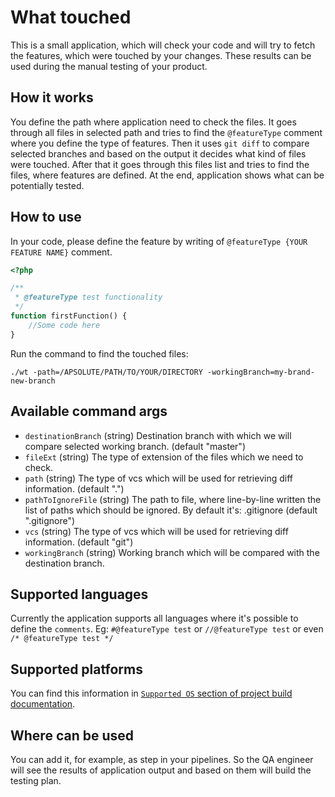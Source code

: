 # What touched
This is a small application, which will check your code and will try to fetch the features, which were touched by your changes. These results can be used during the manual testing of your product.

## How it works
You define the path where application need to check the files. It goes through all files in selected path and tries to find the `@featureType` comment where you define the type of features. Then it uses `git diff` to compare selected branches and based on the output it decides what kind of files were touched.
After that it goes through this files list and tries to find the files, where features are defined. At the end, application shows what can be potentially tested.

## How to use
In your code, please define the feature by writing of `@featureType {YOUR FEATURE NAME}` comment.
```php
<?php

/**
 * @featureType test functionality
 */
function firstFunction() {
    //Some code here
}
```

Run the command to find the touched files:
```shell script
./wt -path=/APSOLUTE/PATH/TO/YOUR/DIRECTORY -workingBranch=my-brand-new-branch
```

## Available command args
- `destinationBranch` (string)
Destination branch with which we will compare selected working branch. (default "master")
- `fileExt` (string)
The type of extension of the files which we need to check.
- `path` (string)
The type of vcs which will be used for retrieving diff information. (default ".")
- `pathToIgnoreFile` (string)
The path to file, where line-by-line written the list of paths which should be ignored. By default it's: .gitignore (default ".gitignore")
- `vcs` (string)
The type of vcs which will be used for retrieving diff information. (default "git")
- `workingBranch` (string)
Working branch which will be compared with the destination branch.

## Supported languages
Currently the application supports all languages where it's possible to define the `comments`. Eg: `#@featureType test` or `//@featureType test` or even `/* @featureType test */`

## Supported platforms
You can find this information in [`Supported OS` section of project build documentation](documentation/build.md).

## Where can be used
You can add it, for example, as step in your pipelines. So the QA engineer will see the results of application output and based on them will build the testing plan.
